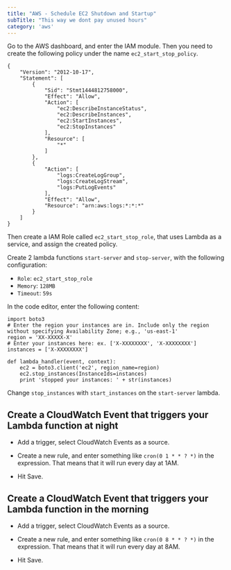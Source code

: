 ```yaml
---
title: "AWS - Schedule EC2 Shutdown and Startup"
subTitle: "This way we dont pay unused hours"
category: 'aws'
---
```


Go to the AWS dashboard, and enter the IAM module. Then you need to create the following policy under the name `ec2_start_stop_policy`.

```
{
    "Version": "2012-10-17",
    "Statement": [
        {
            "Sid": "Stmt1444812758000",
            "Effect": "Allow",
            "Action": [
                "ec2:DescribeInstanceStatus",
                "ec2:DescribeInstances",
                "ec2:StartInstances",
                "ec2:StopInstances"
            ],
            "Resource": [
                "*"
            ]
        },
        {
            "Action": [
                "logs:CreateLogGroup",
                "logs:CreateLogStream",
                "logs:PutLogEvents"
            ],
            "Effect": "Allow",
            "Resource": "arn:aws:logs:*:*:*"
        }
    ]
}
```

Then create a IAM Role called `ec2_start_stop_role`, that uses Lambda as a service, and assign the created policy.

Create 2 lambda functions `start-server` and `stop-server`, with the following configuration:

* `Role`: `ec2_start_stop_role`
* `Memory`: `128MB`
* `Timeout`: `59s`

In the code editor, enter the following content:


```
import boto3
# Enter the region your instances are in. Include only the region without specifying Availability Zone; e.g., 'us-east-1'
region = 'XX-XXXXX-X'
# Enter your instances here: ex. ['X-XXXXXXXX', 'X-XXXXXXXX']
instances = ['X-XXXXXXXX']

def lambda_handler(event, context):
    ec2 = boto3.client('ec2', region_name=region)
    ec2.stop_instances(InstanceIds=instances)
    print 'stopped your instances: ' + str(instances)
```

Change `stop_instances` with `start_instances` on the `start-server` lambda.


## Create a CloudWatch Event that triggers your Lambda function at night

* Add a trigger, select CloudWatch Events as a source.
* Create a new rule, and enter something like `cron(0 1 * * ? *)` in the expression. That means that it will run every day at 1AM.

* Hit Save.

## Create a CloudWatch Event that triggers your Lambda function in the morning

* Add a trigger, select CloudWatch Events as a source.
* Create a new rule, and enter something like `cron(0 8 * * ? *)` in the expression. That means that it will run every day at 8AM.

* Hit Save.